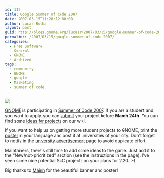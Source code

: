```yaml
---
id: 119
title: Google Summer of Code 2007
date: 2007-03-15T11:28:12+00:00
author: Lucas Rocha
layout: post
guid: http://blogs.gnome.org/lucasr/2007/03/15/google-summer-of-code-2007/
permalink: /2007/03/15/google-summer-of-code-2007/
categories:
  - Free Software
  - General
  - GNOME
  - Archived
tags:
  - community
  - GNOME
  - google
  - Marketing
  - summer of code
---
```

<img class="alignnone" src="http://lucasr.org/wp-content/uploads/2007/03/soc2007-blog.png"/>

[GNOME](http://www.gnome.org/projects/soc) is participating in [Summer of Code
2007](http://code.google.com/soc). If you are a student and you want to apply,
you can [submit](http://code.google.com/soc/student_step1.html) your project
before **March 24th**. You can find some [ideas for
projects](http://live.gnome.org/SummerOfCode2007/Ideas) on our wiki.

If you want to help us on getting more student projects to GNOME, print the
[poster](http://live.gnome.org/SummerOfCode2007/Poster) in your language and
post it at universities of your city. Don't forget to notify in the [university
advertisement](http://live.gnome.org/SummerOfCode2007/UniversityAdvertisement)
page to avoid duplicate effort.

Maintainers, there's still time to add some ideas to the game. Just add it to
the &#8220;New/not-prioritized&#8221; section (see the instructions in the
page). I've seen some nice potential SoC projects on your plans for
2.20. :-)

Big thanks to [Máirín](http://people.redhat.com/duffy) for the beautiful banner
and poster!
